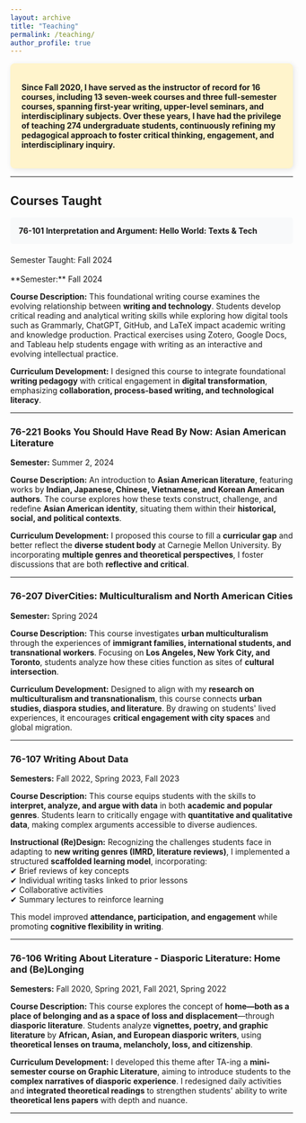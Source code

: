 ```yaml
---
layout: archive
title: "Teaching"
permalink: /teaching/
author_profile: true
---
```

<div style="background-color: #fff4cc; padding: 20px; border-radius: 8px; box-shadow: 2px 2px 10px rgba(0, 0, 0, 0.1); font-weight: bold;">

Since Fall 2020, I have served as the instructor of record for 16 courses, including 13 seven-week courses and three full-semester courses, spanning first-year writing, upper-level seminars, and interdisciplinary subjects. Over these years, I have had the privilege of teaching 274 undergraduate students, continuously refining my pedagogical approach to foster critical thinking, engagement, and interdisciplinary inquiry.

</div>

---

## **Courses Taught**  

<div style="background-color: #f8f9fa; padding: 15px; border-radius: 5px; margin-bottom: 20px;">
<b>76-101 Interpretation and Argument: Hello World: Texts & Tech</b><br></div>
Semester Taught: Fall 2024<br><br>**Semester:** Fall 2024  

**Course Description:** This foundational writing course examines the evolving relationship between **writing and technology**. Students develop critical reading and analytical writing skills while exploring how digital tools such as Grammarly, ChatGPT, GitHub, and LaTeX impact academic writing and knowledge production. Practical exercises using Zotero, Google Docs, and Tableau help students engage with writing as an interactive and evolving intellectual practice.  

**Curriculum Development:** I designed this course to integrate foundational **writing pedagogy** with critical engagement in **digital transformation**, emphasizing **collaboration, process-based writing, and technological literacy**.  

---

### **76-221 Books You Should Have Read By Now: Asian American Literature**  
**Semester:** Summer 2, 2024  

**Course Description:** An introduction to **Asian American literature**, featuring works by **Indian, Japanese, Chinese, Vietnamese, and Korean American authors**. The course explores how these texts construct, challenge, and redefine **Asian American identity**, situating them within their **historical, social, and political contexts**.  

**Curriculum Development:** I proposed this course to fill a **curricular gap** and better reflect the **diverse student body** at Carnegie Mellon University. By incorporating **multiple genres and theoretical perspectives**, I foster discussions that are both **reflective and critical**.  

---

### **76-207 DiverCities: Multiculturalism and North American Cities**  
**Semester:** Spring 2024  

**Course Description:** This course investigates **urban multiculturalism** through the experiences of **immigrant families, international students, and transnational workers**. Focusing on **Los Angeles, New York City, and Toronto**, students analyze how these cities function as sites of **cultural intersection**.  

**Curriculum Development:** Designed to align with my **research on multiculturalism and transnationalism**, this course connects **urban studies, diaspora studies, and literature**. By drawing on students' lived experiences, it encourages **critical engagement with city spaces** and global migration.  

---

### **76-107 Writing About Data**  
**Semesters:** Fall 2022, Spring 2023, Fall 2023  

**Course Description:** This course equips students with the skills to **interpret, analyze, and argue with data** in both **academic and popular genres**. Students learn to critically engage with **quantitative and qualitative data**, making complex arguments accessible to diverse audiences.  

**Instructional (Re)Design:** Recognizing the challenges students face in adapting to **new writing genres (IMRD, literature reviews)**, I implemented a structured **scaffolded learning model**, incorporating:  
✔ Brief reviews of key concepts  
✔ Individual writing tasks linked to prior lessons  
✔ Collaborative activities  
✔ Summary lectures to reinforce learning  

This model improved **attendance, participation, and engagement** while promoting **cognitive flexibility in writing**.  

---

### **76-106 Writing About Literature - Diasporic Literature: Home and (Be)Longing**  
**Semesters:** Fall 2020, Spring 2021, Fall 2021, Spring 2022  

**Course Description:** This course explores the concept of **home—both as a place of belonging and as a space of loss and displacement**—through **diasporic literature**. Students analyze **vignettes, poetry, and graphic literature** by **African, Asian, and European diasporic writers**, using **theoretical lenses on trauma, melancholy, loss, and citizenship**.  

**Curriculum Development:** I developed this theme after TA-ing a **mini-semester course on Graphic Literature**, aiming to introduce students to the **complex narratives of diasporic experience**. I redesigned daily activities and **integrated theoretical readings** to strengthen students' ability to write **theoretical lens papers** with depth and nuance.  

---
